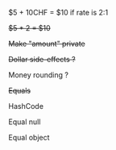 
$5 + 10CHF = $10 if rate is 2:1

~~$5 * 2 = $10~~

~~Make "amount" private~~

~~Dollar side-effects ?~~

Money rounding ?

~~Equals~~

HashCode

Equal null

Equal object